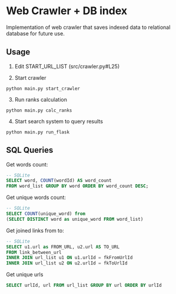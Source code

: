 # Web Crawler + DB index

Implementation of web crawler that saves indexed data to relational database for future use.

## Usage

1. Edit START_URL_LIST (src/crawler.py#L25)

2. Start crawler

```shell
python main.py start_crawler
```

3. Run ranks calculation

```shell
python main.py calc_ranks
```

4. Start search system to query results

```shell
python main.py run_flask
```


## SQL Queries

Get words count:

```sql
-- SQLite
SELECT word, COUNT(wordId) AS word_count
FROM word_list GROUP BY word ORDER BY word_count DESC;
```

Get unique words count:

```sql
-- SQLite
SELECT COUNT(unique_word) from
(SELECT DISTINCT word as unique_word FROM word_list)
```

Get joined links from to:

```sql
-- SQLite
SELECT u1.url as FROM_URL, u2.url AS TO_URL
FROM link_between_url 
INNER JOIN url_list u1 ON u1.urlId = fkFromUrlId
INNER JOIN url_list u2 ON u2.urlId = fkToUrlId
```

Get unique urls

```sql
SELECT urlId, url FROM url_list GROUP BY url ORDER BY urlId
```
